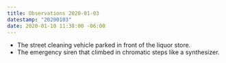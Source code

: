 ```yaml
---
title: Observations 2020-01-03
datestamp: "20200103"
date: 2020-01-10 11:38:00 -06:00
---
```


- The street cleaning vehicle parked in front of the liquor store.
- The emergency siren that climbed in chromatic steps like a synthesizer.
